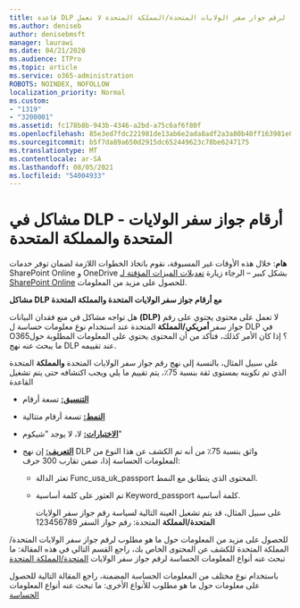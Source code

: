 ```yaml
---
title: قاعدة DLP لرقم جواز سفر الولايات المتحدة/المملكة المتحدة لا تعمل
ms.author: deniseb
author: denisebmsft
manager: laurawi
ms.date: 04/21/2020
ms.audience: ITPro
ms.topic: article
ms.service: o365-administration
ROBOTS: NOINDEX, NOFOLLOW
localization_priority: Normal
ms.custom:
- "1319"
- "3200001"
ms.assetid: fc178b8b-943b-4346-a2bd-a75c6af6f80f
ms.openlocfilehash: 85e3ed7fdc221981de13ab6e2ada8adf2a3a80b40ff163981e047cc4a02a1514
ms.sourcegitcommit: b5f7da89a650d2915dc652449623c78be6247175
ms.translationtype: MT
ms.contentlocale: ar-SA
ms.lasthandoff: 08/05/2021
ms.locfileid: "54004933"
---
```

# <a name="problems-with-dlp---usuk-passport-numbers"></a>مشاكل في DLP - أرقام جواز سفر الولايات المتحدة والمملكة المتحدة

**هام**: خلال هذه الأوقات غير المسبوقة، نقوم باتخاذ الخطوات اللازمة لضمان توفر خدمات SharePoint Online و OneDrive بشكل كبير – الرجاء زيارة [تعديلات الميزات المؤقتة لـ SharePoint Online](https://aka.ms/ODSPAdjustments) للحصول على مزيد من المعلومات.

**مشاكل DLP مع أرقام جواز سفر الولايات المتحدة والمملكة المتحدة**

هل تواجه مشاكل في منع فقدان البيانات **(DLP)** لا تعمل على محتوى يحتوي على رقم جواز سفر **أمريكي/المملكة** المتحدة عند استخدام نوع معلومات حساسة ل DLP في O365؟ إذا كان الأمر كذلك، فتأكد من أن المحتوى يحتوي على المعلومات المطلوبة حول ما يبحث عنه نهج DLP عند تقييمه.
  
على سبيل المثال، بالنسبة إلى نهج رقم جواز سفر الولايات المتحدة **والمملكة** المتحدة الذي تم تكوينه بمستوى ثقة بنسبة 75٪، يتم تقييم ما يلي ويجب اكتشافه حتى يتم تشغيل القاعدة
  
- **[التنسيق:](https://docs.microsoft.com/microsoft-365/compliance/sensitive-information-type-entity-definitions#format-77)** تسعة أرقام

- **[النمط:](https://docs.microsoft.com/microsoft-365/compliance/sensitive-information-type-entity-definitions#pattern-77)** تسعة أرقام متتالية

- **[الاختبارات:](https://docs.microsoft.com/microsoft-365/compliance/sensitive-information-type-entity-definitions#checksum-76)** لا، لا يوجد "شيكوم"

- **[التعريف:](https://docs.microsoft.com/microsoft-365/compliance/sensitive-information-type-entity-definitions#definition-77)** إن نهج DLP واثق بنسبة 75٪ من أنه تم الكشف عن هذا النوع من المعلومات الحساسة إذا، ضمن تقارب 300 حرف:

  - تعثر الدالة Func_usa_uk_passport المحتوى الذي يتطابق مع النمط.

  - تم العثور على كلمة أساسية Keyword_passport كلمة أساسية.

    على سبيل المثال، قد يتم تشغيل العينة التالية لسياسة رقم جواز سفر الولايات **المتحدة/المملكة** المتحدة: رقم جواز السفر 123456789

للحصول على مزيد من المعلومات حول ما هو مطلوب لرقم جواز سفر الولايات المتحدة/المملكة المتحدة للكشف عن المحتوى الخاص بك، راجع القسم التالي في هذه المقالة: ما تبحث عنه أنواع المعلومات الحساسة لرقم جواز سفر الولايات [المتحدة/المملكة المتحدة](https://docs.microsoft.com/microsoft-365/compliance/sensitive-information-type-entity-definitions#us--uk-passport-number)
  
باستخدام نوع مختلف من المعلومات الحساسة المضمنة، راجع المقالة التالية للحصول على معلومات حول ما هو مطلوب للأنواع الأخرى: ما تبحث عنه أنواع المعلومات [الحساسة](https://docs.microsoft.com/microsoft-365/compliance/sensitive-information-type-entity-definitions)
  